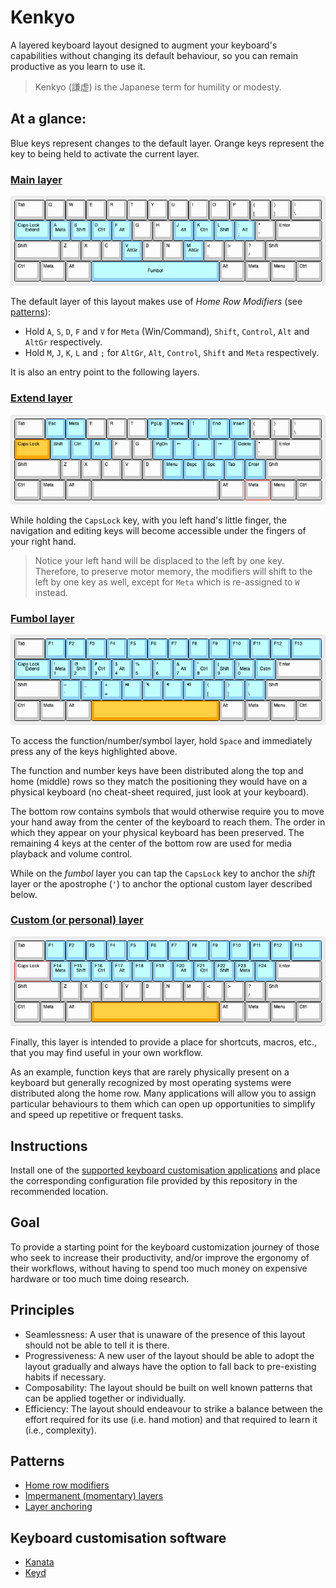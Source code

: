 # Kenkyo

A layered keyboard layout designed to augment your keyboard's capabilities without changing its default behaviour, so you can remain productive as you learn to use it.

> Kenkyo (謙虚) is the Japanese term for humility or modesty.

## At a glance:

Blue keys represent changes to the default layer. Orange keys represent the key to being held to activate the current layer.

### [Main layer](https://www.keyboard-layout-editor.com/##@_name=Main;&@_w:1.5;&=Tab&=Q&=W&=E&=R&=T&=Y&=U&=I&=O&=P&=%7B%0A%5B&=%7D%0A%5D&_w:1.5;&=%7C%0A%5C;&@_c=#90D5FF&w:1.75;&=Caps%20Lock%0A%0A%0A%0A%0A%0A%0A%0A%0AExtend&=A%0A%0A%0A%0A%0A%0A%0A%0A%0AMeta&=S%0A%0A%0A%0A%0A%0A%0A%0A%0AShift&=D%0A%0A%0A%0A%0A%0A%0A%0A%0ACtrl&=F%0A%0A%0A%0A%0A%0A%0A%0A%0AAlt&_c=#cccccc;&=G&=H&_c=#90D5FF;&=J%0A%0A%0A%0A%0A%0A%0A%0A%0AAlt&=K%0A%0A%0A%0A%0A%0A%0A%0A%0ACtrl&=L%0A%0A%0A%0A%0A%0A%0A%0A%0AShift&=/:%0A/;%0A%0A%0A%0A%0A%0A%0A%0AAlt&_c=#cccccc;&=%22%0A'&_w:2.25;&=Enter;&@_w:2.25;&=Shift&=Z&=X&=C&_c=#90D5FF;&=V%0A%0A%0A%0A%0A%0A%0A%0A%0AAltGr&_c=#cccccc;&=B&=N&_c=#90D5FF;&=M%0A%0A%0A%0A%0A%0A%0A%0A%0AAltGr&_c=#cccccc;&=%3C%0A,&=%3E%0A.&=?%0A//&_w:2.75;&=Shift;&@_w:1.25;&=Ctrl&_w:1.25;&=Meta&_w:1.25;&=Alt&_c=#90D5FF&a:7&w:6.25;&=Fumbol&_c=#cccccc&a:4&w:1.25;&=Alt&_w:1.25;&=Meta&_w:1.25;&=Menu&_w:1.25;&=Ctrl)
  
![Main layer image](images/main.png)

The default layer of this layout makes use of _Home Row Modifiers_ (see [patterns](#patterns)):
- Hold `A`, `S`, `D`, `F` and `V` for `Meta` (Win/Command), `Shift`, `Control`, `Alt` and `AltGr` respectively.
- Hold `M`, `J`, `K`, `L` and `;` for `AltGr`, `Alt`, `Control`, `Shift` and `Meta` respectively.

It is also an entry point to the following layers.
  
### [Extend layer](https://www.keyboard-layout-editor.com/##@_name=Extend;&@_w:1.5;&=Tab&_c=#90D5FF;&=Esc&=Meta&_c=#cccccc;&=E&=R&=T&_c=#90D5FF;&=PgUp&=Home&=%E2%86%91&=End&=Insert&_c=#cccccc;&=%7B%0A%5B&=%7D%0A%5D&_w:1.5;&=%7C%0A%5C;&@_c=#FFA500&w:1.75;&=Caps%20Lock&_c=#90D5FF;&=Shift&=Ctrl&=Alt&_c=#cccccc;&=F&=G&_c=#90D5FF;&=PgDn&=%E2%86%90&=%E2%86%93&=%E2%86%92&=Delete&_c=#cccccc;&=%22%0A'&_w:2.25;&=Enter;&@_w:2.25;&=Shift&=Z&=X&=C&=V&=B&_c=#90D5FF;&=Menu&=Bspc&=Spc&=Tab&=Enter&_c=#cccccc&w:2.75;&=Shift;&@_w:1.25;&=Ctrl&_w:1.25;&=Meta&_w:1.25;&=Alt&_a:7&w:6.25;&=&_a:4&w:1.25;&=Alt&_w:1.25;&=Meta&_w:1.25;&=Menu&_w:1.25;&=Ctrl)
  
![Extend layer image](images/extend.png)

While holding the `CapsLock` key, with you left hand's little finger, the navigation and editing keys will become accessible under the fingers of your right hand. 
> Notice your left hand will be displaced to the left by one key. Therefore, to preserve motor memory, the modifiers will shift to the left by one key as well, except for `Meta` which is re-assigned to `W` instead.
  
### [Fumbol layer](https://www.keyboard-layout-editor.com/##@_name=Fumbol%3B&@_w:1.5%3B&=Tab&_c=%2390D5FF%3B&=F1&=F2&=F3&=F4&=F5&=F6&=F7&=F8&=F9&=F10&=F11&=F12&_w:1.5%3B&=F13%3B&@_w:1.75%3B&=Caps%20Lock%0A%0A%0A%0A%0A%0A%0A%0A%0AExtend&=!%0A1%0A%0A%0A%0A%0A%0A%0A%0AMeta&=%2F@%0A2%0A%0A%0A%0A%0A%0A%0A%0AShift&=%23%0A3%0A%0A%0A%0A%0A%0A%0A%0ACtrl&=$%0A4%0A%0A%0A%0A%0A%0A%0A%0AAlt&=%25%0A5&=%5E%0A6&=%2F&%0A7%0A%0A%0A%0A%0A%0A%0A%0AAlt&=*%0A8%0A%0A%0A%0A%0A%0A%0A%0ACtrl&=(%0A9%0A%0A%0A%0A%0A%0A%0A%0AShift&=)%0A0%0A%0A%0A%0A%0A%0A%0A%0AMeta&=%7C%0A%5C&_c=%23cccccc&w:2.25%3B&=Enter%3B&@_w:2.25%3B&=Shift&_c=%2390D5FF%3B&=Mute&=VolDn&=VolUp&=Play%0APause&=Cstm&=~%0A%60&=%2F_%0A-&=+%0A%2F=&=%7B%0A%5B&=%7D%0A%5D&_c=%23cccccc&w:2.75%3B&=Shift%3B&@_w:1.25%3B&=Ctrl&_w:1.25%3B&=Meta&_w:1.25%3B&=Alt&_c=%23FFA500&a:7&w:6.25%3B&=&_c=%23cccccc&a:4&w:1.25%3B&=Alt&_w:1.25%3B&=Meta&_w:1.25%3B&=Menu&_w:1.25%3B&=Ctrl)
  
![Fumbol layer image](images/fumbol.png)

To access the function/number/symbol layer, hold `Space` and immediately press any of the keys highlighted above.

The function and number keys have been distributed along the top and home (middle) rows so they match the positioning they would have on a physical keyboard (no cheat-sheet required, just look at your keyboard).

The bottom row contains symbols that would otherwise require you to move your hand away from the center of the keyboard to reach them. The order in which they appear on your physical keyboard has been preserved. The remaining 4 keys at the center of the bottom row are used for media playback and volume control.

While on the _fumbol_ layer you can tap the `CapsLock` key to anchor the _shift_ layer or the apostrophe (`'`) to anchor the optional custom layer described below.
  
### [Custom (or personal) layer](https://www.keyboard-layout-editor.com/##@_name=Custom;&@_w:1.5;&=Tab&=Q&=W&=E&=R&=T&=Y&=U&=I&=O&=P&=%7B%0A%5B&=%7D%0A%5D&_w:1.5;&=%7C%0A%5C;&@_c=#90D5FF&w:1.75;&=Caps%20Lock%0A%0A%0A%0A%0A%0A%0A%0A%0AExtend&=F14%0A%0A%0A%0A%0A%0A%0A%0A%0AMeta&=F15%0A%0A%0A%0A%0A%0A%0A%0A%0AShift&=F16%0A%0A%0A%0A%0A%0A%0A%0A%0ACtrl&=F17%0A%0A%0A%0A%0A%0A%0A%0A%0AAlt&=F18&=F19&=F20%0A%0A%0A%0A%0A%0A%0A%0A%0AAlt&=F21%0A%0A%0A%0A%0A%0A%0A%0A%0ACtrl&=F22%0A%0A%0A%0A%0A%0A%0A%0A%0AShift&=F23%0A%0A%0A%0A%0A%0A%0A%0A%0AMeta&=F24&_c=#cccccc&w:2.25;&=Enter;&@_w:2.25;&=Shift&=Z&=X&=C&=V&=B&=N&=M&=%3C%0A,&=%3E%0A.&=?%0A//&_w:2.75;&=Shift;&@_w:1.25;&=Ctrl&_w:1.25;&=Meta&_w:1.25;&=Alt&_c=#FFA500&a:7&w:6.25;&=&_c=#cccccc&a:4&w:1.25;&=Alt&_w:1.25;&=Meta&_w:1.25;&=Menu&_w:1.25;&=Ctrl)
  
![Custom layer image](images/custom.png)

Finally, this layer is intended to provide a place for shortcuts, macros, etc., that you may find useful in your own workflow.

As an example, function keys that are rarely physically present on a keyboard but generally recognized by most operating systems were distributed along the home row. Many applications will allow you to assign particular behaviours to them which can open up opportunities to simplify and speed up repetitive or frequent tasks.

## Instructions

Install one of the [supported keyboard customisation applications](#keyboard-customisation-software) and place the corresponding configuration file provided by this repository in the recommended location.

## Goal

To provide a starting point for the keyboard customization journey of those who seek to increase their productivity, and/or improve the ergonomy of their workflows, without having to spend too much money on expensive hardware or too much time doing research.

## Principles

- Seamlessness: A user that is unaware of the presence of this layout should not be able to tell it is there. 
- Progressiveness: A new user of the layout should be able to adopt the layout gradually and always have the option to fall back to pre-existing habits if necessary.
- Composability: The layout should be built on well known patterns that can be applied together or individually.
- Efficiency: The layout should endeavour to strike a balance between the effort required for its use (i.e. hand motion) and that required to learn it (i.e., complexity).
  
## Patterns

- [Home row modifiers](https://precondition.github.io/home-row-mods)
- [Impermanent (momentary) layers](https://jonny-wamsley.gitbook.io/the-ultimate-guide-to-keyboard-layers/ch-3-layer-activators/3.3-shift-layers)
- [Layer anchoring](https://argenkiwi.medium.com/keyboard-layer-pinning-20aafede96e5)
 
## Keyboard customisation software

- [Kanata](https://github.com/jtroo/kanata)
- [Keyd](https://github.com/rvaiya/keyd)
